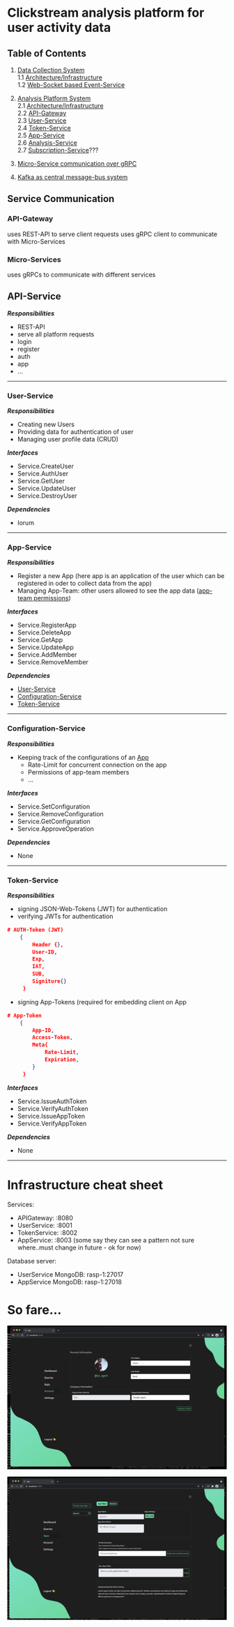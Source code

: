 # Clickstream analysis platform for user activity data


<!-- # Exposé
## Problemstellung 
Konstruieren einer Clickstream Platform für StartUps. StartUps sollen in der Lage sein, durch die Nutzung der Platform, mehr Informationen über Ihr Produkt (App) zu erfahren.
Die Platform muss somit in der Lage sein, Daten von den Usern zu sammeln, dass kann zum Beispiel über eine Client-Library passieren, welche Event Listener an den Context hängt, und entstehende Events an einen Service weiterleitet. Neben dem Sammeln der Daten, muss das System Skalierbare sein. Eine Hochrechnung kann wie folgt aussehen:    
Bei 5 aktiven StartUps mit jeweils 10.000 aktiven Usern, muss das System 5 x 10.000 x avg(Events/pro Minute) verarbeiten können. Darüberhinaus besteht ein essentieller Teil darin, Datenschemata und Datenbanken so zu entwicklen, dass auch das Querying nach Daten performant gestaltet werden kann. Diese Aufgaben und Herausforderungen sollen Bestand der Bachelor Arbeit sein, in welcher an Hand diese Beispiels der Prozess und die Entwicklung der Software nach gegeben Paradigmen und Methoden beschrieben wird.
Über die Bachelor Arbeit hinaus, ist es ebenfalls eine Aufgabe, den StartUps die Daten zu präsentieren, was über eine eigen Plattform erfolgen wird.

## Erkenntnisinteresse
- Performance oriented WebSocket programing (I/O Multiplexing)
- Einsatz von NoSQL Datenbanken (logisches Einsetzen von Polyglot-Persistence)
- Architektur von Micor-Services und die dazugehörige Infrastruktur

Abstract: some test goes.   
here I guess -->


## Table of Contents
1. [Data Collection System](#Data-Collection-System)    
    1.1 [Architecture/Infrastructure]()     
    1.2 [Web-Socket based Event-Service]()

2. [Analysis Platform System](#Analysis-Platform-System)    
    2.1 [Architecture/Infrastructure]()     
    2.2 [API-Gateway]()     
    2.3 [User-Service]()    
    2.4 [Token-Service]()   
    2.5 [App-Service]()     
    2.6 [Analysis-Service]()    
    2.7 [Subscription-Service]()??? 

3. [Micro-Service communication over gRPC]()
4. [Kafka as central message-bus system]()

## Service Communication
### API-Gateway
uses REST-API to serve client requests
uses gRPC client to communicate with Micro-Services
### Micro-Services
uses gRPCs to communicate with different services 


## API-Service
***Responsibilities***
- REST-API
- serve all platform requests
- login
- register
- auth
- app
- ...
---

### User-Service
***Responsibilities***
- Creating new Users
- Providing data for authentication of user
- Managing user profile data (CRUD)

***Interfaces***
- Service.CreateUser
- Service.AuthUser
- Service.GetUser
- Service.UpdateUser
- Service.DestroyUser

***Dependencies***
- lorum
---


### App-Service
***Responsibilities***
- Register a new App (here app is an application of the user which can be registered in oder to collect data from the app)
- Managing App-Team: other users allowed to see the app data ([app-team permissions](#Configuration-Service)) 
  
***Interfaces***    
- Service.RegisterApp
- Service.DeleteApp
- Service.GetApp
- Service.UpdateApp
- Service.AddMember
- Service.RemoveMember  

***Dependencies***  
- [User-Service](#User-Service)
- [Configuration-Service](#Configuration-Service)
- [Token-Service](#Token-Service)
---


### Configuration-Service
***Responsibilities***
- Keeping track of the configurations of an [App](#App-Service)
    - Rate-Limit for concurrent connection on the app
    - Permissions of app-team members
    - ...

***Interfaces***    
- Service.SetConfiguration
- Service.RemoveConfiguration
- Service.GetConfiguration
- Service.ApproveOperation  
  
***Dependencies***  
- None
---


### Token-Service
***Responsibilities***
- signing JSON-Web-Tokens (JWT) for authentication 
- verifying JWTs for authentication          
```json 
# AUTH-Token (JWT)
    {   
        Header {},
        User-ID,
        Exp,
        IAT,
        SUB,
        Signiture{}
     }
```
- signing App-Tokens (required for embedding client on App      
```json 
# App-Token
    {
        App-ID, 
        Access-Token,
        Meta{
            Rate-Limit, 
            Expiration,
        }
     }
```
    
***Interfaces***    
- Service.IssueAuthToken
- Service.VerifyAuthToken
- Service.IssueAppToken
- Service.VerifyAppToken   
  
***Dependencies***  
- None 
---


# Infrastructure cheat sheet

Services:
- APIGateway: :8080
- UserService: :8001
- TokenService: :8002
- AppService: :8003
(some say they can see a pattern not sure where..must change in future - ok for now)

Database server:
- UserService MongoDB: rasp-1:27017
- AppService MongoDB: rasp-1:27018


# So fare...
 
![](demo_img_1.png)

![](demo_img_2.png)